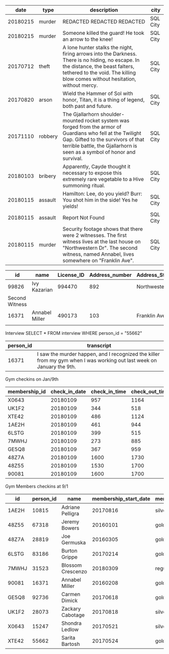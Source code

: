 | date     | type    | description                                                                                                                                                                                                                     | city     |
| -------- | ------- | ------------------------------------------------------------------------------------------------------------------------------------------------------------------------------------------------------------------------------- | -------- |
| 20180215 | murder  | REDACTED REDACTED REDACTED                                                                                                                                                                                                      | SQL City |
| 20180215 | murder  | Someone killed the guard! He took an arrow to the knee!                                                                                                                                                                         | SQL City |
| 20170712 | theft   | A lone hunter stalks the night, firing arrows into the Darkness. There is no hiding, no escape. In the distance, the beast falters, tethered to the void. The killing blow comes without hesitation, without mercy.             | SQL City |
| 20170820 | arson   | Wield the Hammer of Sol with honor, Titan, it is a thing of legend, both past and future.                                                                                                                                       | SQL City |
| 20171110 | robbery | The Gjallarhorn shoulder-mounted rocket system was forged from the armor of Guardians who fell at the Twilight Gap. Gifted to the survivors of that terrible battle, the Gjallarhorn is seen as a symbol of honor and survival. | SQL City |
| 20180103 | bribery | Apparently, Cayde thought it necessary to expose this extremely rare vegetable to a Hive summoning ritual.                                                                                                                      | SQL City |
| 20180115 | assault | Hamilton: Lee, do you yield? Burr: You shot him in the side! Yes he yields!                                                                                                                                                     | SQL City |
| 20180115 | assault | Report Not Found                                                                                                                                                                                                                | SQL City |
| 20180115 | murder  | Security footage shows that there were 2 witnesses. The first witness lives at the last house on "Northwestern Dr". The second witness, named Annabel, lives somewhere on "Franklin Ave".                                       | SQL City |


| id             | name           | License_ID | Address_number | Address_Street_Name | SSN       |
| -------------- | -------------- | ---------- | -------------- | ------------------- | --------- |
| 99826          | Ivy Kazarian   | 994470     | 892            | Northwestern Dr     | 208359813 |
| Second Witness |                |            |                |                     |           |
| 16371          | Annabel Miller | 490173     | 103            | Franklin Ave        | 318771143 |
|                |                |            |                |                     |           |


Interview
SELECT * 
	FROM interview
	WHERE person_id = "55662"
         

|person_id|transcript|
|---|---|
|16371|I saw the murder happen, and I recognized the killer from my gym when I was working out last week on January the 9th.|


Gym checkins on Jan/9th

| membership_id | check_in_date | check_in_time | check_out_time |
| ------------- | ------------- | ------------- | -------------- |
| X0643         | 20180109      | 957           | 1164           |
| UK1F2         | 20180109      | 344           | 518            |
| XTE42         | 20180109      | 486           | 1124           |
| 1AE2H         | 20180109      | 461           | 944            |
| 6LSTG         | 20180109      | 399           | 515            |
| 7MWHJ         | 20180109      | 273           | 885            |
| GE5Q8         | 20180109      | 367           | 959            |
| 48Z7A         | 20180109      | 1600          | 1730           |
| 48Z55         | 20180109      | 1530          | 1700           |
| 90081         | 20180109      | 1600          | 1700           |


Gym Members checkins at 9/1

| id    | person_id | name              | membership_start_date | membership_status |
| ----- | --------- | ----------------- | --------------------- | ----------------- |
| 1AE2H | 10815     | Adriane Pelligra  | 20170816              | silver            |
| 48Z55 | 67318     | Jeremy Bowers     | 20160101              | gold              |
| 48Z7A | 28819     | Joe Germuska      | 20160305              | gold              |
| 6LSTG | 83186     | Burton Grippe     | 20170214              | gold              |
| 7MWHJ | 31523     | Blossom Crescenzo | 20180309              | regular           |
| 90081 | 16371     | Annabel Miller    | 20160208              | gold              |
| GE5Q8 | 92736     | Carmen Dimick     | 20170618              | gold              |
| UK1F2 | 28073     | Zackary Cabotage  | 20170818              | silver            |
| X0643 | 15247     | Shondra Ledlow    | 20170521              | silver            |
| XTE42 | 55662     | Sarita Bartosh    | 20170524              | gold              |